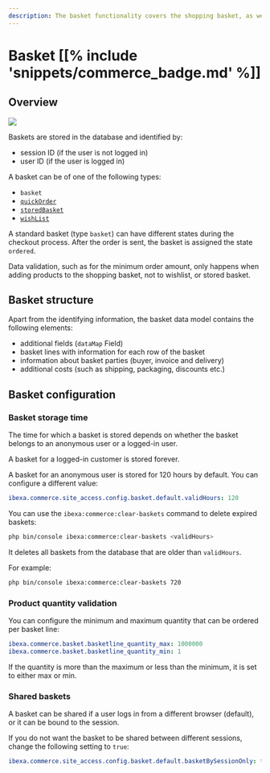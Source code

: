```yaml
---
description: The basket functionality covers the shopping basket, as well as wishlist and stored, named baskets.
---
```


# Basket [[% include 'snippets/commerce_badge.md' %]]

## Overview

![](basket_1.png)

Baskets are stored in the database and identified by: 

- session ID (if the user is not logged in)
- user ID (if the user is logged in)

A basket can be of one of the following types:

- `basket`
- [`quickOrder`](quick_order.md)
- [`storedBasket`](wishlist_and_stored_baskets.md)
- [`wishList`](wishlist_and_stored_baskets.md)

A standard basket (type `basket`) can have different states during the checkout process. After the order is sent, the basket is assigned the state `ordered`.

Data validation, such as for the minimum order amount, only happens when adding products to the shopping basket,
not to wishlist, or stored basket.

## Basket structure

Apart from the identifying information, the basket data model contains the following elements:

- additional fields (`dataMap` Field)
- basket lines with information for each row of the basket
- information about basket parties (buyer, invoice and delivery)
- additional costs (such as shipping, packaging, discounts etc.)

## Basket configuration 

### Basket storage time

The time for which a basket is stored depends on whether the basket belongs to an anonymous user or a logged-in user.

A basket for a logged-in customer is stored forever.

A basket for an anonymous user is stored for 120 hours by default.
You can configure a different value:

``` yaml
ibexa.commerce.site_access.config.basket.default.validHours: 120
```

You can use the `ibexa:commerce:clear-baskets` command to delete expired baskets:

``` bash
php bin/console ibexa:commerce:clear-baskets <validHours>
```

It deletes all baskets from the database that are older than `validHours`.

For example:

``` bash
php bin/console ibexa:commerce:clear-baskets 720
```

### Product quantity validation

You can configure the minimum and maximum quantity that can be ordered per basket line:

``` yaml
ibexa.commerce.basket.basketline_quantity_max: 1000000
ibexa.commerce.basket.basketline_quantity_min: 1
```

If the quantity is more than the maximum or less than the minimum, it is set to either max or min.

### Shared baskets

A basket can be shared if a user logs in from a different browser (default), or it can be bound to the session.

If you do not want the basket to be shared between different sessions, change the following setting to `true`:

``` yaml
ibexa.commerce.site_access.config.basket.default.basketBySessionOnly: true
```
